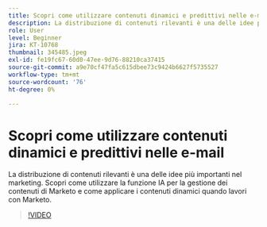 ```yaml
---
title: Scopri come utilizzare contenuti dinamici e predittivi nelle e-mail
description: La distribuzione di contenuti rilevanti è una delle idee più importanti nel marketing. Scopri come utilizzare la funzione IA per la gestione dei contenuti di Marketo e come applicare i contenuti dinamici quando lavori con Marketo.
role: User
level: Beginner
jira: KT-10768
thumbnail: 345485.jpeg
exl-id: fe19fc67-60d0-47ee-9d76-88210ca37415
source-git-commit: a9e70cf47fa5c615dbee73c9424b6627f5735527
workflow-type: tm+mt
source-wordcount: '76'
ht-degree: 0%

---
```


# Scopri come utilizzare contenuti dinamici e predittivi nelle e-mail

La distribuzione di contenuti rilevanti è una delle idee più importanti nel marketing. Scopri come utilizzare la funzione IA per la gestione dei contenuti di Marketo e come applicare i contenuti dinamici quando lavori con Marketo.

>[!VIDEO](https://video.tv.adobe.com/v/345485/?quality=12&learn=on)
